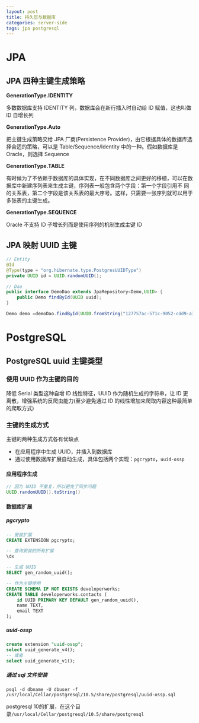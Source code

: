 ```yaml
---
layout: post
title: 持久层与数据库
categories: server-side
tags: jpa postgresql
---
```


# JPA

## JPA 四种主键生成策略

**GenerationType.IDENTITY**

多数数据库支持 IDENTITY 列，数据库会在新行插入时自动给 ID 赋值，这也叫做 ID 自增长列

**GenerationType.Auto**

把主键生成策略交给 JPA 厂商(Persistence Provider)，由它根据具体的数据库选择合适的策略，可以是 Table/Sequence/Identity 中的一种。假如数据库是 Oracle，则选择 Sequence

**GenerationType.TABLE**

有时候为了不依赖于数据库的具体实现，在不同数据库之间更好的移植，可以在数据库中新建序列表来生成主键，序列表一般包含两个字段：第一个字段引用不 同的关系表，第二个字段是该关系表的最大序号。这样，只需要一张序列就可以用于多张表的主键生成。

**GenerationType.SEQUENCE**

Oracle 不支持 ID 子增长列而是使用序列的机制生成主键 ID

## JPA 映射 UUID 主键

```java
// Entity
@Id
@Type(type = "org.hibernate.type.PostgresUUIDType")
private UUID id = UUID.randomUUID();

// Dao
public interface DemoDao extends JpaRepository<Demo,UUID> {
    public Demo findById(UUID uuid);
}

Demo demo =demoDao.findById(UUID.fromString("127757ac-571c-9052-cdd9-a31f91d15972"));
```

# PostgreSQL

## PostgreSQL uuid 主键类型

### 使用 UUID 作为主键的目的

降低 Serial 类型这种自增 ID 线性特征，UUID 作为随机生成的字符串，让 ID 更离散，增强系统的反爬虫能力(至少避免通过 ID 的线性增加来爬取内容这种最简单的爬取方式)

### 主键的生成方式

主键的两种生成方式各有优缺点

- 在应用程序中生成 UUID，并插入到数据库
- 通过使用数据库扩展自动生成，具体包括两个实现：`pgcrypto`，`uuid-ossp`

#### 应用程序生成

```java
// 因为 UUID 不重复，所以避免了同步问题
UUID.randomUUID().toString()
```

#### 数据库扩展

##### pgcrypto

```sql
-- 安装扩展
CREATE EXTENSION pgcrypto;

-- 查询安装的所有扩展
\dx

-- 生成 UUID
SELECT gen_random_uuid();

-- 作为主键使用
CREATE SCHEMA IF NOT EXISTS developerworks;  
CREATE TABLE developerworks.contacts (  
	id UUID PRIMARY KEY DEFAULT gen_random_uuid(),
	name TEXT,
	email TEXT
);
```

##### uuid-ossp

```sql
create extension "uuid-ossp";
select uuid_generate_v4();
-- 或者
select uuid_generate_v1();
```

##### 通过 sql 文件安装

```shell
psql -d dbname -U dbuser -f /usr/local/Cellar/postgresql/10.5/share/postgresql/uuid-ossp.sql
```

postgresql 10的扩展，在这个目录`/usr/local/Cellar/postgresql/10.5/share/postgresql`

